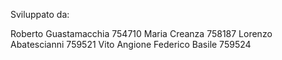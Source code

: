 Sviluppato da:

Roberto Guastamacchia 754710
Maria Creanza 758187
Lorenzo Abatescianni 759521
Vito Angione
Federico Basile 759524